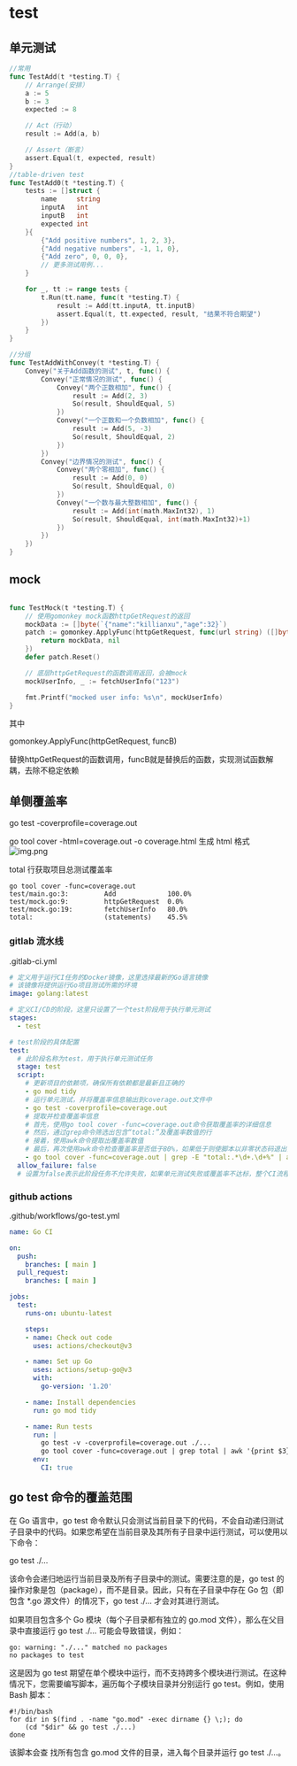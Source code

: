 # test
## 单元测试
```go
//常用
func TestAdd(t *testing.T) {
	// Arrange(安排）
	a := 5
	b := 3
	expected := 8

	// Act（行动）
	result := Add(a, b)

	// Assert（断言）
	assert.Equal(t, expected, result)
}
//table-driven test
func TestAdd0(t *testing.T) {
    tests := []struct {
        name     string
        inputA   int
        inputB   int
        expected int
    }{
        {"Add positive numbers", 1, 2, 3},
        {"Add negative numbers", -1, 1, 0},
        {"Add zero", 0, 0, 0},
        // 更多测试用例...
    }

    for _, tt := range tests {
        t.Run(tt.name, func(t *testing.T) {
            result := Add(tt.inputA, tt.inputB)
            assert.Equal(t, tt.expected, result, "结果不符合期望")
        })
    }
}

//分组
func TestAddWithConvey(t *testing.T) {
	Convey("关于Add函数的测试", t, func() {
		Convey("正常情况的测试", func() {
			Convey("两个正数相加", func() {
				result := Add(2, 3)
				So(result, ShouldEqual, 5)
			})
			Convey("一个正数和一个负数相加", func() {
				result := Add(5, -3)
				So(result, ShouldEqual, 2)
			})
		})
		Convey("边界情况的测试", func() {
			Convey("两个零相加", func() {
				result := Add(0, 0)
				So(result, ShouldEqual, 0)
			})
			Convey("一个数与最大整数相加", func() {
				result := Add(int(math.MaxInt32), 1)
				So(result, ShouldEqual, int(math.MaxInt32)+1)
			})
		})
	})
}
```
## mock
```go

func TestMock(t *testing.T) {
	// 使用gomonkey mock函数httpGetRequest的返回
	mockData := []byte(`{"name":"killianxu","age":32}`)
	patch := gomonkey.ApplyFunc(httpGetRequest, func(url string) ([]byte, error) {
		return mockData, nil
	})
	defer patch.Reset()

	// 底层httpGetRequest的函数调用返回，会被mock
	mockUserInfo, _ := fetchUserInfo("123")

	fmt.Printf("mocked user info: %s\n", mockUserInfo)
}
```
其中

gomonkey.ApplyFunc(httpGetRequest, funcB)

替换httpGetRequest的函数调用，funcB就是替换后的函数，实现测试函数解耦，去除不稳定依赖

## 单侧覆盖率
go test -coverprofile=coverage.out

go tool cover -html=coverage.out -o coverage.html 生成 html 格式
![img.png](img.png)

total 行获取项目总测试覆盖率
```
go tool cover -func=coverage.out
test/main.go:3:         Add             100.0%
test/mock.go:9:         httpGetRequest  0.0%
test/mock.go:19:        fetchUserInfo   80.0%
total:                  (statements)    45.5%
```

### gitlab  流水线
.gitlab-ci.yml
```yaml
# 定义用于运行CI任务的Docker镜像，这里选择最新的Go语言镜像
# 该镜像将提供运行Go项目测试所需的环境
image: golang:latest  

# 定义CI/CD的阶段，这里只设置了一个test阶段用于执行单元测试
stages:  
  - test  

# test阶段的具体配置
test:  
  # 此阶段名称为test，用于执行单元测试任务
  stage: test  
  script:  
    # 更新项目的依赖项，确保所有依赖都是最新且正确的
    - go mod tidy  
    # 运行单元测试，并将覆盖率信息输出到coverage.out文件中
    - go test -coverprofile=coverage.out  
    # 提取并检查覆盖率信息
    # 首先，使用go tool cover -func=coverage.out命令获取覆盖率的详细信息
    # 然后，通过grep命令筛选出包含“total:”及覆盖率数值的行
    # 接着，使用awk命令提取出覆盖率数值
    # 最后，再次使用awk命令检查覆盖率是否低于80%，如果低于则使脚本以非零状态码退出，导致CI任务失败
    - go tool cover -func=coverage.out | grep -E "total:.*\d+.\d+%" | awk '{print $3}' | awk -F '%' '{if ($1 < 80) {exit 1}}'  
  allow_failure: false  
  # 设置为false表示此阶段任务不允许失败，如果单元测试失败或覆盖率不达标，整个CI流程将失败

```

### github actions
.github/workflows/go-test.yml
```yaml
name: Go CI

on:
  push:
    branches: [ main ]
  pull_request:
    branches: [ main ]

jobs:
  test:
    runs-on: ubuntu-latest

    steps:
    - name: Check out code
      uses: actions/checkout@v3

    - name: Set up Go
      uses: actions/setup-go@v3
      with:
        go-version: '1.20'

    - name: Install dependencies
      run: go mod tidy

    - name: Run tests
      run: |
        go test -v -coverprofile=coverage.out ./...
        go tool cover -func=coverage.out | grep total | awk '{print $3}' | awk -F'%' '{if ($1 < 80) {exit 1}}'
      env:
        CI: true

```

## go test  命令的覆盖范围
在 Go 语言中，go test 命令默认只会测试当前目录下的代码，不会自动递归测试子目录中的代码。如果您希望在当前目录及其所有子目录中运行测试，可以使用以下命令：

go test ./...

该命令会递归地运行当前目录及所有子目录中的测试。需要注意的是，go test 的操作对象是包（package），而不是目录。因此，只有在子目录中存在 Go 包（即包含 *.go 源文件）的情况下，go test ./... 才会对其进行测试。

如果项目包含多个 Go 模块（每个子目录都有独立的 go.mod 文件），那么在父目录中直接运行 go test ./... 可能会导致错误，例如：

```
go: warning: "./..." matched no packages
no packages to test
```
这是因为 go test 期望在单个模块中运行，而不支持跨多个模块进行测试。在这种情况下，您需要编写脚本，遍历每个子模块目录并分别运行 go test。例如，使用 Bash 脚本：

```shell
#!/bin/bash
for dir in $(find . -name "go.mod" -exec dirname {} \;); do
    (cd "$dir" && go test ./...)
done

```
该脚本会查 找所有包含 go.mod 文件的目录，进入每个目录并运行 go test ./...。
